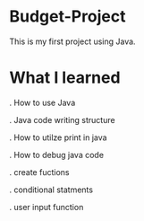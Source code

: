 # Budget-Project
This is my first project using Java.

# What I learned

. How to use Java

. Java code writing structure

. How to utilze print in java

. How to debug java code

. create fuctions 

. conditional statments

. user input function
